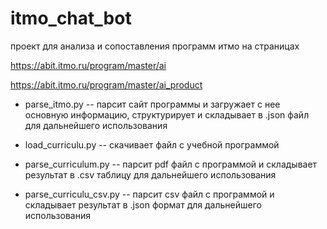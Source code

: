 # itmo_chat_bot

проект для анализа и сопоставления программ итмо на страницах 

https://abit.itmo.ru/program/master/ai

https://abit.itmo.ru/program/master/ai_product

- parse_itmo.py -- парсит сайт программы и загружает с нее основную информацию, структурирует и складывает в .json файл для дальнейшего использования

- load_curriculu.py -- скачивает файл с учебной программой

- parse_curriculum.py -- парсит pdf файл с программой и складывает результат в .csv таблицу для дальнейшего использования

- parse_curriculu_csv.py -- парсит csv файл с программой и складывает результат в .json формат для дальнейшего использования
